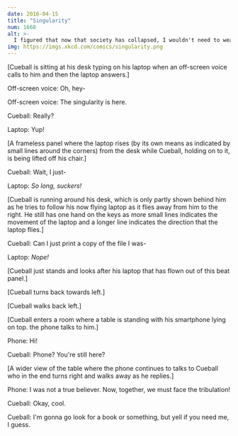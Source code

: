 ```yaml
---
date: 2016-04-15
title: "Singularity"
num: 1668
alt: >-
  I figured that now that society has collapsed, I wouldn't need to wear clothes anymore, but apparently that violates some weird rule of quantum gravity.
img: https://imgs.xkcd.com/comics/singularity.png
---
```

[Cueball is sitting at his desk typing on his laptop when an off-screen voice calls to him and then the laptop answers.]

Off-screen voice: Oh, hey-

Off-screen voice: The singularity is here.

Cueball: Really?

Laptop: Yup!

[A frameless panel where the laptop rises (by its own means as indicated by small lines around the corners) from the desk while Cueball, holding on to it, is being lifted off his chair.]

Cueball: Wait, I just-

Laptop: *So long, suckers!*

[Cueball is running around his desk, which is only partly shown behind him as he tries to follow his now flying laptop as it flies away from him to the right. He still has one hand on the keys as more small lines indicates the movement of the laptop and a longer line indicates the direction that the laptop flies.]

Cueball: Can I just print a copy of the file I was-

Laptop: *Nope!*

[Cueball just stands and looks after his laptop that has flown out of this beat panel.]

[Cueball turns back towards left.]

[Cueball walks back left.]

[Cueball enters a room where a table is standing with his smartphone lying on top. the phone talks to him.]

Phone: Hi!

Cueball: Phone? You're still here?

[A wider view of the table where the phone continues to talks to Cueball who in the end turns right and walks away as he replies.]

Phone: I was not a true believer. Now, together, we must face the tribulation!

Cueball: Okay, cool.

Cueball: I'm gonna go look for a book or something, but yell if you need me, I guess.